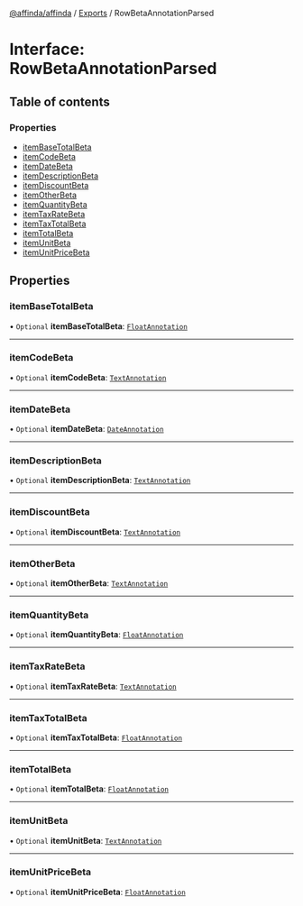 [@affinda/affinda](../README.md) / [Exports](../modules.md) / RowBetaAnnotationParsed

# Interface: RowBetaAnnotationParsed

## Table of contents

### Properties

- [itemBaseTotalBeta](RowBetaAnnotationParsed.md#itembasetotalbeta)
- [itemCodeBeta](RowBetaAnnotationParsed.md#itemcodebeta)
- [itemDateBeta](RowBetaAnnotationParsed.md#itemdatebeta)
- [itemDescriptionBeta](RowBetaAnnotationParsed.md#itemdescriptionbeta)
- [itemDiscountBeta](RowBetaAnnotationParsed.md#itemdiscountbeta)
- [itemOtherBeta](RowBetaAnnotationParsed.md#itemotherbeta)
- [itemQuantityBeta](RowBetaAnnotationParsed.md#itemquantitybeta)
- [itemTaxRateBeta](RowBetaAnnotationParsed.md#itemtaxratebeta)
- [itemTaxTotalBeta](RowBetaAnnotationParsed.md#itemtaxtotalbeta)
- [itemTotalBeta](RowBetaAnnotationParsed.md#itemtotalbeta)
- [itemUnitBeta](RowBetaAnnotationParsed.md#itemunitbeta)
- [itemUnitPriceBeta](RowBetaAnnotationParsed.md#itemunitpricebeta)

## Properties

### itemBaseTotalBeta

• `Optional` **itemBaseTotalBeta**: [`FloatAnnotation`](FloatAnnotation.md)

___

### itemCodeBeta

• `Optional` **itemCodeBeta**: [`TextAnnotation`](TextAnnotation.md)

___

### itemDateBeta

• `Optional` **itemDateBeta**: [`DateAnnotation`](DateAnnotation.md)

___

### itemDescriptionBeta

• `Optional` **itemDescriptionBeta**: [`TextAnnotation`](TextAnnotation.md)

___

### itemDiscountBeta

• `Optional` **itemDiscountBeta**: [`TextAnnotation`](TextAnnotation.md)

___

### itemOtherBeta

• `Optional` **itemOtherBeta**: [`TextAnnotation`](TextAnnotation.md)

___

### itemQuantityBeta

• `Optional` **itemQuantityBeta**: [`FloatAnnotation`](FloatAnnotation.md)

___

### itemTaxRateBeta

• `Optional` **itemTaxRateBeta**: [`TextAnnotation`](TextAnnotation.md)

___

### itemTaxTotalBeta

• `Optional` **itemTaxTotalBeta**: [`FloatAnnotation`](FloatAnnotation.md)

___

### itemTotalBeta

• `Optional` **itemTotalBeta**: [`FloatAnnotation`](FloatAnnotation.md)

___

### itemUnitBeta

• `Optional` **itemUnitBeta**: [`TextAnnotation`](TextAnnotation.md)

___

### itemUnitPriceBeta

• `Optional` **itemUnitPriceBeta**: [`FloatAnnotation`](FloatAnnotation.md)
